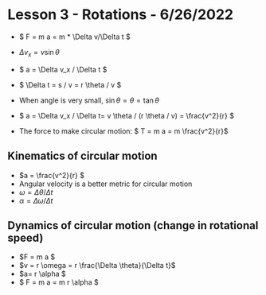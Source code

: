 # Lesson 3 - Rotations - 6/26/2022

* $ F = m a = m * \Delta v/\Delta t $

* $\Delta v_x = v \sin \theta$ 
* $ a = \Delta v_x / \Delta t $
* $ \Delta t = s / v = r \theta / v $

* When angle is very small, $\sin \theta = \theta = \tan \theta$

* $ a = \Delta v_x / \Delta t= v \theta / (r \theta / v) = \frac{v^2}{r} $

* The force to make circular motion:
  $ T = m a = m \frac{v^2}{r}$

## Kinematics of circular motion
* $a = \frac{v^2}{r} $
* Angular velocity is a better metric for circular motion
* $\omega = \Delta \theta / \Delta t$
* $\alpha = \Delta \omega / \Delta t$

## Dynamics of circular motion (change in rotational speed)
* $F = m a $
* $v = r \omega = r \frac{\Delta \theta}{\Delta t}$ 
* $a= r \alpha $
* $ F = m a = m r \alpha $
